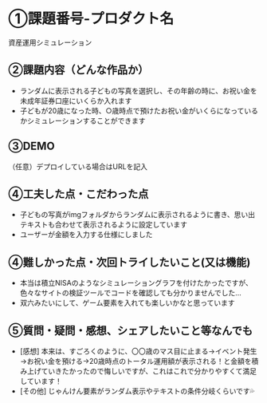 # ①課題番号-プロダクト名
資産運用シミュレーション

## ②課題内容（どんな作品か）
- ランダムに表示される子どもの写真を選択し、その年齢の時に、お祝い金を未成年証券口座にいくらか入れます
- 子どもが20歳になった時、○歳時点で預けたお祝い金がいくらになっているかシミュレーションすることができます

## ③DEMO
（任意）デプロイしている場合はURLを記入

## ④工夫した点・こだわった点
- 子どもの写真がimgフォルダからランダムに表示されるように書き、思い出テキストも合わせて表示されるように設定しています
- ユーザーが金額を入力する仕様にしました

## ④難しかった点・次回トライしたいこと(又は機能)
- 本当は積立NISAのようなシミュレーショングラフを付けたかったですが、色々なサイトの検証ツールでコードを確認しても分かりませんでした...
- 双六みたいにして、ゲーム要素を入れても楽しいかなと思っています

## ⑤質問・疑問・感想、シェアしたいこと等なんでも
- [感想] 本来は、すごろくのように、〇〇歳のマス目に止まる→イベント発生→お祝い金を預ける→20歳時点のトータル運用額が表示される！と金額を積み上げていきたかったので悔しいですが、これはこれで分かりやすくて満足しています！
- [その他] じゃんけん要素がランダム表示やテキストの条件分岐くらいです💦
